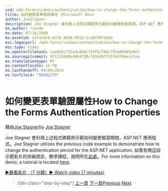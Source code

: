 ```yaml
---
uid: web-forms/videos/authentication/how-to-change-the-forms-authentication-properties
title: 如何變更表單驗證屬性 |Microsoft Docs
author: JoeStagner
description: Joe Stagner 會利用上述程式碼範例示範如何變更驗證期間，ASP.NET 應用程式。 如需有關第的詳細資訊...
ms.author: riande
ms.date: 07/16/2008
ms.assetid: a374c0cb-63fb-4630-9915-2ca8f4973da8
msc.legacyurl: /web-forms/videos/authentication/how-to-change-the-forms-authentication-properties
msc.type: video
ms.openlocfilehash: 1aa085cf22adc8b0cf2dfb278bc795a80485e9e2
ms.sourcegitcommit: 0f1119340e4464720cfd16d0ff15764746ea1fea
ms.translationtype: MT
ms.contentlocale: zh-TW
ms.lasthandoff: 04/09/2019
ms.locfileid: "59392179"
---
```

# <a name="how-to-change-the-forms-authentication-properties"></a><span data-ttu-id="cf62e-104">如何變更表單驗證屬性</span><span class="sxs-lookup"><span data-stu-id="cf62e-104">How to Change the Forms Authentication Properties</span></span>

<span data-ttu-id="cf62e-105">藉由[Joe Stagner](https://github.com/JoeStagner)</span><span class="sxs-lookup"><span data-stu-id="cf62e-105">by [Joe Stagner](https://github.com/JoeStagner)</span></span>

<span data-ttu-id="cf62e-106">Joe Stagner 會利用上述程式碼範例示範如何變更驗證期間，ASP.NET 應用程式。</span><span class="sxs-lookup"><span data-stu-id="cf62e-106">Joe Stagner utilizes the previous code example to demonstrate how to change the authentication period for the ASP.NET application.</span></span> <span data-ttu-id="cf62e-107">如需有關這段示範影片的詳細資訊，教學課程，說明所在[此處](../../overview/older-versions-security/introduction/forms-authentication-configuration-and-advanced-topics-vb.md)。</span><span class="sxs-lookup"><span data-stu-id="cf62e-107">For more information on this demo, a tutorial is located [here](../../overview/older-versions-security/introduction/forms-authentication-configuration-and-advanced-topics-vb.md).</span></span>

[<span data-ttu-id="cf62e-108">&#9654;觀看影片 （7 分鐘）</span><span class="sxs-lookup"><span data-stu-id="cf62e-108">&#9654; Watch video (7 minutes)</span></span>](https://channel9.msdn.com/Blogs/ASP-NET-Site-Videos/how-to-change-the-forms-authentication-properties)

> [!div class="step-by-step"]
> <span data-ttu-id="cf62e-109">[上一頁](using-basic-forms-authentication-in-aspnet.md)
> [下一頁](how-to-setup-and-use-cookie-less-authentication-in-an-aspnet-application.md)</span><span class="sxs-lookup"><span data-stu-id="cf62e-109">[Previous](using-basic-forms-authentication-in-aspnet.md)
[Next](how-to-setup-and-use-cookie-less-authentication-in-an-aspnet-application.md)</span></span>
